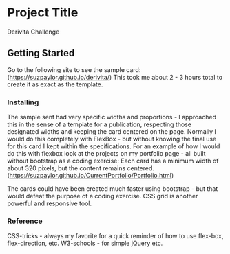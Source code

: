 # Project Title

Derivita Challenge

## Getting Started

Go to the following site to see the sample card:
(https://suzpaylor.github.io/derivita/)
This took me about 2 - 3 hours total to create it as exact as the template.



### Installing

The sample sent had very specific widths and proportions - I approached this in the sense of a template for a publication, respecting those designated widths and keeping the card centered on the page.  Normally I would do this completely with FlexBox - but without knowing the final use for this card I kept within the specifications.  For an example of how I would do this with flexbox look at the projects on my portfolio page - all built without bootstrap as a coding exercise:  Each card has a minimum width of about 320 pixels, but the content remains centered.
(https://suzpaylor.github.io/CurrentPortfolio/Portfolio.html)


The cards could have been created much faster using bootstrap - but that would defeat the purpose of a coding exercise.  CSS grid is another powerful and responsive tool.  

### Reference

CSS-tricks - always my favorite for a quick reminder of how to use flex-box, flex-direction, etc.
W3-schools - for simple jQuery etc.  
